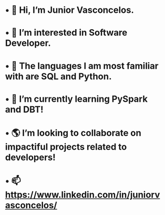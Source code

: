 # • 👋 Hi, I’m Junior Vasconcelos.
# • 👀 I’m interested in Software Developer.
# • 🐍 The languages I am most familiar with are SQL and Python.
# • 🌱 I’m currently learning PySpark and DBT!
# • 🌎 I’m looking to collaborate on impactiful projects related to developers!
# • 📫 https://www.linkedin.com/in/juniorvasconcelos/
